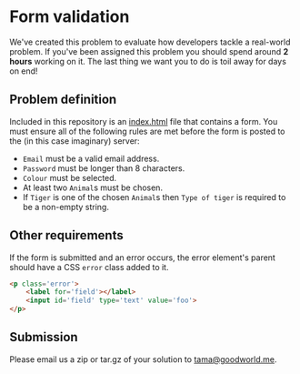 Form validation
=======================
We've created this problem to evaluate how developers tackle a real-world problem. If you've been assigned this problem you should spend around **2 hours** working on it. The last thing we want you to do is toil away for days on end!

## Problem definition
Included in this repository is an [index.html](https://raw.githubusercontent.com/goodworld/form-validation-problem/master/index.html) file that contains a form. You must ensure all of the following rules are met before the form is posted to the (in this case imaginary) server:

* `Email` must be a valid email address.
* `Password` must be longer than 8 characters.
* `Colour` must be selected.
* At least two `Animal`s must be chosen.
* If `Tiger` is one of the chosen `Animal`s then `Type of tiger` is required to be a non-empty string.

## Other requirements
If the form is submitted and an error occurs, the error element's parent should have a CSS `error` class added to it.
```html
<p class='error'>
    <label for='field'></label>
    <input id='field' type='text' value='foo'>
</p>
```

## Submission
Please email us a zip or tar.gz of your solution to tama@goodworld.me.
